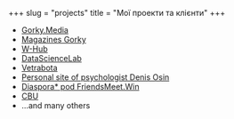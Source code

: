 +++
slug = "projects"
title = "Мої проекти та клієнти"
+++

- [Gorky.Media](https://gorky.media/)
- [Magazines Gorky](https://magazines.gorky.media)
- [W-Hub](https://w-hub.ru/)
- [DataScienceLab](https://datasciencelab.ru/)
- [Vetrabota](https://vetrabota.ru/)
- [Personal site of psychologist Denis Osin](https://d-osin.com/)
- [Diaspora* pod FriendsMeet.Win](https://friendsmeet.win)
- [CBU](https://santehnik-home.ru/)
- …and many others
